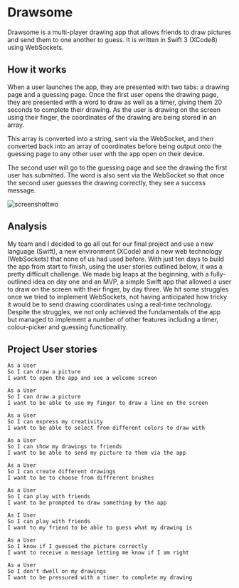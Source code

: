# Drawsome

Drawsome is a multi-player drawing app that allows friends to draw pictures and send them to one another to guess. It is written in Swift 3 (XCode8) using WebSockets.

## How it works
When a user launches the app, they are presented with two tabs: a drawing page and a guessing page. Once the first user opens the drawing page, they are presented with a word to draw as well as a timer, giving them 20 seconds to complete their drawing. As the user is drawing on the screen using their finger, the coordinates of the drawing are being stored in an array. 

This array is converted into a string, sent via the WebSocket, and then converted back into an array of coordinates before being output onto the guessing page to any other user with the app open on their device. 

The second user will go to the guessing page and see the drawing the first user has submitted. The word is also sent via the WebSocket so that once the second user guesses the drawing correctly, they see a success message. 

![screenshottwo](https://cloud.githubusercontent.com/assets/17406621/21614542/c129c33e-d1d1-11e6-808a-f4c91c47bc8b.jpg)

## Analysis
My team and I decided to go all out for our final project and use a new language (Swift), a new environment (XCode) and a new web technology (WebSockets) that none of us had used before. With just ten days to build the app from start to finish, using the user stories outlined below, it was a pretty difficult challenge. We made big leaps at the beginning, with a fully-outlined idea on day one and an MVP, a simple Swift app that allowed a user to draw on the screen with their finger, by day three. We hit some struggles once we tried to implement WebSockets, not having anticipated how tricky it would be to send drawing coordinates using a real-time technology. Despite the struggles, we not only achieved the fundamentals of the app but managed to implement a number of other features including a timer, colour-picker and guessing functionality.

## Project User stories
```
As a User
So I can draw a picture
I want to open the app and see a welcome screen
```
```
As a User
So I can draw a picture
I want to be able to use my finger to draw a line on the screen
```
```
As a User
So I can express my creativity
I want to be able to select from different colors to draw with
```
```
As a User
So I can show my drawings to friends
I want to be able to send my picture to them via the app
```
```
As a User
So I can create different drawings
I want to be to choose from diffrerent brushes
```
```
As a User
So I can play with friends
I want to be prompted to draw something by the app
```
```
As I User
So I can play with friends
I want to my friend to be able to guess what my drawing is
```
```
As a User
So I know if I guessed the picture correctly
I want to receive a message letting me know if I am right
```
```
As a User
So I don't dwell on my drawings
I want to be pressured with a timer to complete my drawing
```
